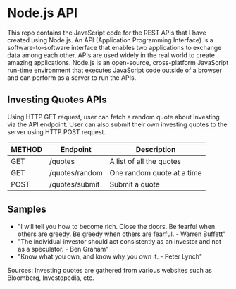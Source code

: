 # Node.js API
This repo contains the JavaScript code for the REST APIs that I have created using Node.js. An API (Application Programming Interface) is a software-to-software interface that enables two applications to exchange data among each other. APIs are used widely in the real world to create amazing applications. Node.js is an open-source, cross-platform JavaScript run-time environment that executes JavaScript code outside of a browser and can perform as a server to run the APIs. 

## Investing Quotes APIs
Using HTTP GET request, user can fetch a random quote about Investing via the API endpoint. User can also submit their own investing quotes to the server using HTTP POST request.

| METHOD | Endpoint | Description |
| --- | --- | --- |
| GET | /quotes | A list of all the quotes |
| GET | /quotes/random | One random quote at a time |
| POST | /quotes/submit | Submit a quote |


## Samples
- "I will tell you how to become rich. Close the doors. Be fearful when others are greedy. Be greedy when others are fearful. - Warren Buffett"
- "The individual investor should act consistently as an investor and not as a speculator. - Ben Graham"
- "Know what you own, and know why you own it. - Peter Lynch"


Sources: Investing quotes are gathered from various websites such as Bloomberg, Investopedia, etc.